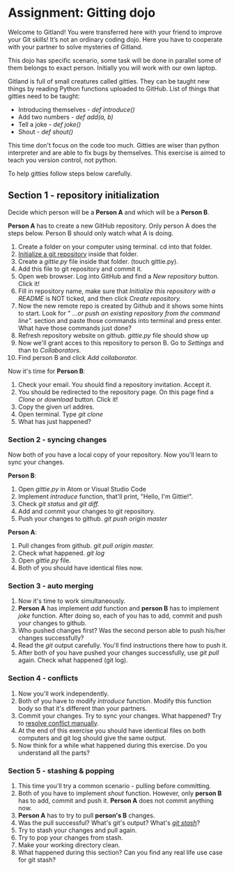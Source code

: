# Assignment: Gitting dojo

Welcome to Gitland! You were transferred here with your friend to improve your Git skills! It’s not an ordinary coding dojo. Here you have to cooperate with your partner to solve mysteries of Gitland.

This dojo has specific scenario, some task will be done in parallel some of them belongs to exact person. Initially you will work with our own laptop.

Gitland is full of small creatures called gitties. They can be taught new things by reading Python functions uploaded to GitHub. List of things that gitties need to be taught:

* Introducing themselves - _def introduce()_
* Add two numbers - _def add(a, b)_
* Tell a joke - _def joke()_
* Shout - _def shout()_

This time don't focus on the code too much. Gitties are wiser than python interpreter and are able to fix bugs by themselves. This exercise is aimed to teach you version control, not python.

To help gitties follow steps below carefully.

## Section 1 - repository initialization

Decide which person will be a **Person A** and which will be a **Person B**.

**Person A** has to create a new GitHub repository. Only person A does the steps below. Person B should only watch what A is doing.

  1. Create a folder on your computer using terminal. cd into that folder.
  2. [Initialize a git repository](https://git-scm.com/docs/git-init) inside that folder.
  3. Create a _gittie.py_ file inside that folder. (touch gittie.py).
  4. Add this file to git repository and commit it.
  5. Open web browser. Log into GitHub and find a _New repository_ button. Click it!
  6. Fill in repository name, make sure that _Initialize this repository with a README_ is NOT ticked, and then click _Create repository._
  7. Now the new remote repo is created by Github and it shows some hints to start. Look for " _…or push an existing repository from the command line"._
  section and paste those commands into terminal and press enter. What have those commands just done?
  8. Refresh repository website on github. _gittie.py_ file should show up
  9. Now we'll grant acces to this repository to person B. Go to _Settings_ and than to _Collaborators._
  10. Find person B and click _Add collaborator._

Now it's time for **Person B**:

  1. Check your email. You should find a repository invitation. Accept it.
  2. You should be redirected to the repository page. On this page find a _Clone or download_ button. Click it!
  3. Copy the given url addres.
  4. Open terminal. Type _git clone <copied address>_
  5. What has just happened?

### Section 2 - syncing changes

Now both of you have a local copy of your repository. Now you'll learn to sync your changes.

**Person B**:

  1. Open _gittie.py_ in Atom or Visual Studio Code
  2. Implement _introduce_ function, that'll print, "Hello, I'm Gittie!".
  3. Check _git status_ and _git diff._
  4. Add and commit your changes to git repository.
  5. Push your changes to github. _git push origin master_

**Person A**:

  1. Pull changes from github. _git pull origin master._
  2. Check what happened. _git log_
  3. Open _gittie.py_ file.
  4. Both of you should have identical files now.

### Section 3 - auto merging

1. Now it's time to work simultaneously.
2. **Person A** has implement _add_ function and **person B** has to implement _joke_ function. After doing so, each of you has to add, commit and push your changes to github.
3. Who pushed changes first? Was the second person able to push his/her changes successfully?
4. Read the _git_ output carefully. You'll find instructions there how to push it.
5. After both of you have pushed your changes successfully, use _git pull_ again. Check what happened (git log).

### Section 4 - conflicts

1. Now you'll work independently.
2. Both of you have to modify _introduce_ function. Modify this function body so that it's different than your partners.
3. Commit your changes. Try to sync your changes. What happened? Try to [resolve conflict manually](https://help.github.com/articles/resolving-a-merge-conflict-using-the-command-line/).
4. At the end of this exercise you should have identical files on both computers and git log should give the same output.
5. Now think for a while what happened during this exercise. Do you understand all the parts?

### Section 5 - stashing & popping

1. This time you'll try a common scenario - pulling before committing.
2. Both of you have to implement _shout_ function. However, only **person B** has to add, commit and push it. **Person A** does not commit anything now.
3. **Person A** has to try to pull **person's B** changes.
4. Was the pull successful? What's git's output? What's [_git stash_](https://git-scm.com/docs/git-stash)?
5. Try to stash your changes and pull again.
6. Try to pop your changes from stash.
7. Make your working directory clean.
8. What happened during this section? Can you find any real life use case for git stash?
